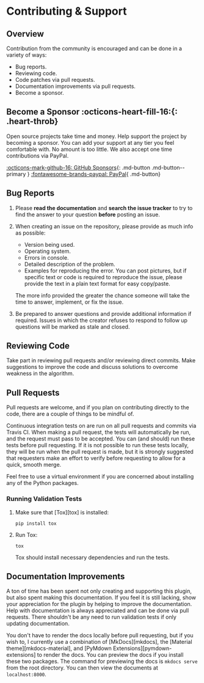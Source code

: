 # Contributing &amp; Support

## Overview

Contribution from the community is encouraged and can be done in a variety of ways:

-   Bug reports.
-   Reviewing code.
-   Code patches via pull requests.
-   Documentation improvements via pull requests.
-   Become a sponsor.

## Become a Sponsor :octicons-heart-fill-16:{: .heart-throb}

Open source projects take time and money. Help support the project by becoming a sponsor. You can add your support at
any tier you feel comfortable with. No amount is too little. We also accept one time contributions via PayPal.

[:octicons-mark-github-16: GitHub Sponsors](https://github.com/sponsors/facelessuser){: .md-button .md-button--primary }
[:fontawesome-brands-paypal: PayPal](https://www.paypal.me/facelessuser){ .md-button}

## Bug Reports

1.  Please **read the documentation** and **search the issue tracker** to try to find the answer to your question
    **before** posting an issue.

2.  When creating an issue on the repository, please provide as much info as possible:

    -   Version being used.
    -   Operating system.
    -   Errors in console.
    -   Detailed description of the problem.
    -   Examples for reproducing the error.  You can post pictures, but if specific text or code is required to
        reproduce the issue, please provide the text in a plain text format for easy copy/paste.

    The more info provided the greater the chance someone will take the time to answer, implement, or fix the issue.

3.  Be prepared to answer questions and provide additional information if required.  Issues in which the creator refuses
    to respond to follow up questions will be marked as stale and closed.

## Reviewing Code

Take part in reviewing pull requests and/or reviewing direct commits.  Make suggestions to improve the code and discuss
solutions to overcome weakness in the algorithm.

## Pull Requests

Pull requests are welcome, and if you plan on contributing directly to the code, there are a couple of things to be
mindful of.

Continuous integration tests on are run on all pull requests and commits via Travis CI.  When making a pull request, the
tests will automatically be run, and the request must pass to be accepted.  You can (and should) run these tests before
pull requesting.  If it is not possible to run these tests locally, they will be run when the pull request is made, but
it is strongly suggested that requesters make an effort to verify before requesting to allow for a quick, smooth merge.

Feel free to use a virtual environment if you are concerned about installing any of the Python packages.

### Running Validation Tests

1.  Make sure that [Tox][tox] is installed:

    ```
    pip install tox
    ```

2.  Run Tox:

    ```
    tox
    ```

    Tox should install necessary dependencies and run the tests.

## Documentation Improvements

A ton of time has been spent not only creating and supporting this plugin, but also spent making this documentation.  If
you feel it is still lacking, show your appreciation for the plugin by helping to improve the documentation.  Help with
documentation is always appreciated and can be done via pull requests.  There shouldn't be any need to run validation
tests if only updating documentation.

You don't have to render the docs locally before pull requesting, but if you wish to, I currently use a combination of
[MkDocs][mkdocs], the [Material theme][mkdocs-material], and [PyMdown Extensions][pymdown-extensions] to render the
docs. You can preview the docs if you install these two packages.  The command for previewing the docs is `mkdocs serve`
from the root directory. You can then view the documents at `localhost:8000`.
